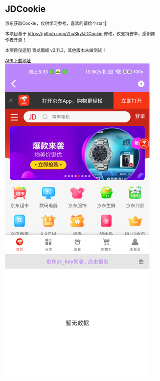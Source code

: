 # JDCookie

京东获取Cookie，仅供学习参考，喜欢的请给个star🙏

本项目基于 https://github.com/ZhuSky/JDCookie 修改，仅支持安卓，感谢原作者开源！

本项目仅适配 青龙面板 v2.11.3，其他版本未做测试！


[APK下载地址](https://github.com/ZhuSky/JDCookie/releases/download/v1.0.0/app-release.apk)  
![APP](https://github.com/ZhuSky/JDCookie/raw/main/images/image.png)